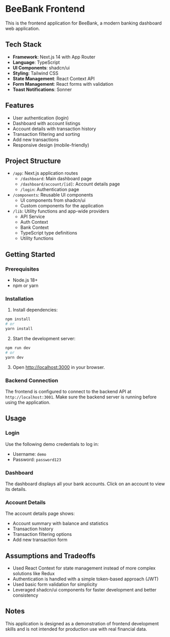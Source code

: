 # BeeBank Frontend

This is the frontend application for BeeBank, a modern banking dashboard web application.

## Tech Stack

- **Framework**: Next.js 14 with App Router
- **Language**: TypeScript
- **UI Components**: shadcn/ui
- **Styling**: Tailwind CSS
- **State Management**: React Context API
- **Form Management**: React forms with validation
- **Toast Notifications**: Sonner

## Features

- User authentication (login)
- Dashboard with account listings
- Account details with transaction history
- Transaction filtering and sorting
- Add new transactions
- Responsive design (mobile-friendly)

## Project Structure

- `/app`: Next.js application routes
  - `/dashboard`: Main dashboard page
  - `/dashboard/account/[id]`: Account details page
  - `/login`: Authentication page
- `/components`: Reusable UI components
  - UI components from shadcn/ui
  - Custom components for the application
- `/lib`: Utility functions and app-wide providers
  - API Service
  - Auth Context
  - Bank Context
  - TypeScript type definitions
  - Utility functions

## Getting Started

### Prerequisites

- Node.js 18+
- npm or yarn

### Installation

1. Install dependencies:

```bash
npm install
# or
yarn install
```

2. Start the development server:

```bash
npm run dev
# or
yarn dev
```

3. Open [http://localhost:3000](http://localhost:3000) in your browser.

### Backend Connection

The frontend is configured to connect to the backend API at `http://localhost:3001`. Make sure the backend server is running before using the application.

## Usage

### Login

Use the following demo credentials to log in:

- Username: `demo`
- Password: `password123`

### Dashboard

The dashboard displays all your bank accounts. Click on an account to view its details.

### Account Details

The account details page shows:
- Account summary with balance and statistics
- Transaction history
- Transaction filtering options
- Add new transaction form

## Assumptions and Tradeoffs

- Used React Context for state management instead of more complex solutions like Redux
- Authentication is handled with a simple token-based approach (JWT)
- Used basic form validation for simplicity
- Leveraged shadcn/ui components for faster development and better consistency

## Notes

This application is designed as a demonstration of frontend development skills and is not intended for production use with real financial data.
